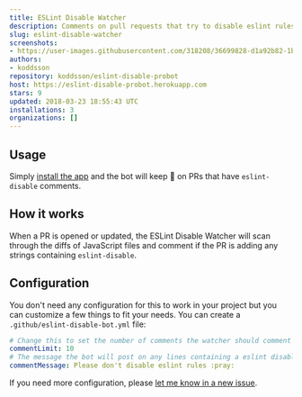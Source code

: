 ```yaml
---
title: ESLint Disable Watcher
description: Comments on pull requests that try to disable eslint rules.
slug: eslint-disable-watcher
screenshots:
- https://user-images.githubusercontent.com/318208/36699828-d1a92b82-1b45-11e8-9a4d-91da0852d7da.png
authors:
- koddsson
repository: koddsson/eslint-disable-probot
host: https://eslint-disable-probot.herokuapp.com
stars: 9
updated: 2018-03-23 18:55:43 UTC
installations: 3
organizations: []
---
```

## Usage

Simply [install the app](https://github.com/apps/eslint-disable-watcher) and the bot will keep 👀 on PRs that have `eslint-disable` comments.

## How it works

When a PR is opened or updated, the ESLint Disable Watcher will scan through the diffs of JavaScript files and comment if the PR is adding any strings containing `eslint-disable`.

## Configuration

You don't need any configuration for this to work in your project but you can customize a few things to fit your needs. You can create a `.github/eslint-disable-bot.yml` file:

```yml
# Change this to set the number of comments the watcher should comment on a given PR.
commentLimit: 10
# The message the bot will post on any lines containing a eslint disable comment.
commentMessage: Please don't disable eslint rules :pray:
```

If you need more configuration, please [let me know in a new issue](https://github.com/koddsson/eslint-disable-probot/issues/new?title=[Config]&body=Can%20you%20please%20add%20the%20___%20config%20option).
